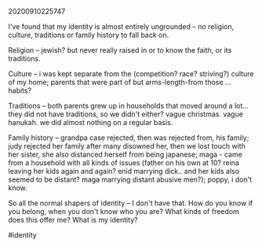 20200910225747

I've found that my identity is almost entirely ungrounded – no religion, culture, traditions or family history to fall back on.

Religion – jewish? but never really raised in or to know the faith, or its traditions.

Culture – i was kept separate from the (competition? race? striving?) culture of my home; parents that were part of but arms-length-from those … habits? 

Traditions – both parents grew up in households that moved around a lot… they did not have traditions, so we didn't either? vague christmas. vague hanukah. we did almost nothing on a regular basis.

Family history – grandpa case rejected, then was rejected from, his family; judy rejected her family after many disowned her, then we lost touch with her sister, she also distanced herself from being japanese; maga - came from a household with all kinds of issues (father on his own at 10? reina leaving her kids again and again? enid marrying dick.. and her kids also seemed to be distant? maga marrying distant abusive men?); poppy, i don't know. 

So all the normal shapers of identity – I don't have that. How do you know if you belong, when you don't know who you are? What kinds of freedom does this offer me? What is my identity?

#identity
